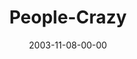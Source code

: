 ---
layout: message
category: message
series: "Crazy Church"
title: "People-Crazy"
date: 2003-11-08-00-00
message_id: 198
audio: "http://s3.amazonaws.com/crossroads-media/message/audio/CC_01_11-09-03_People_Crazy.mp3"
audio-duration: "38:44"
explicit: false
---